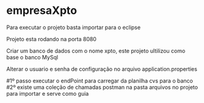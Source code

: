 # empresaXpto

Para executar o projeto basta importar para o eclipse

Projeto esta rodando na porta 8080

Criar um banco de dados com o nome xpto, este projeto ultilizou como base o banco MySql

Alterar o usuario e senha de configuração no arquivo application.properties

#1º passo executar o endPoint para carregar da planilha cvs para o banco
#2º existe uma coleção de chamadas postman na pasta arquivos no projeto para importar e serve como guia

